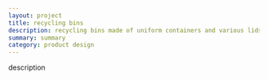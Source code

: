 ```yaml
---
layout: project
title: recycling bins
description: recycling bins made of uniform containers and various lids for different types of litter
summary: summary
category: product design
---
```


description
